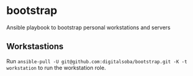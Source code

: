 # bootstrap
Ansible playbook to bootstrap personal workstations and servers
## Workstastions
Run `ansible-pull -U git@github.com:digitalsoba/bootstrap.git -K -t workstation` to run the workstation role.